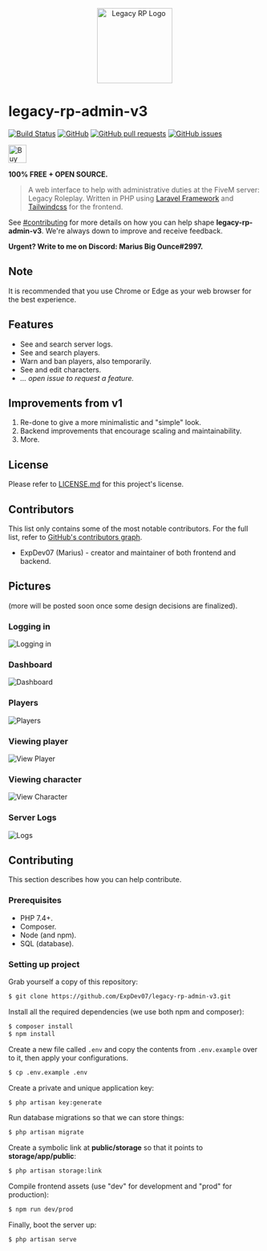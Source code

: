 <p align="center">
    <a href="https://legacy-roleplay.com" target="blank">
        <img src="https://github.com/ExpDev07/legacy-rp-admin-v3/raw/master/.github/logo.png" height="150px" width="150px" alt="Legacy RP Logo" />
    </a>
</p>

# legacy-rp-admin-v3 

[![Build Status](https://travis-ci.com/ExpDev07/legacy-rp-admin-v3.svg?branch=master)](https://travis-ci.com/ExpDev07/legacy-rp-admin-v3) [![GitHub](https://img.shields.io/github/license/ExpDev07/legacy-rp-admin-v3)](https://github.com/ExpDev07/legacy-rp-admin-v3/blob/master/LICENSE.md) [![GitHub pull requests](https://img.shields.io/github/issues-pr/ExpDev07/legacy-rp-admin-v3)](https://github.com/ExpDev07/legacy-rp-admin-v3/pulls) [![GitHub issues](https://img.shields.io/github/issues/ExpDev07/legacy-rp-admin-v3)](https://github.com/ExpDev07/legacy-rp-admin-v3/issues)

<p>
    <a href='https://ko-fi.com/C1C510DUQ' target='_blank'>
	<img height='36' style='border:0px;height:36px;' src='https://az743702.vo.msecnd.net/cdn/kofi3.png?v=2' border='0' alt='Buy Me a Coffee at ko-fi.com' />
    </a>
</p>

<strong>100% FREE + OPEN SOURCE.</strong>

> A web interface to help with administrative duties at the FiveM server: Legacy Roleplay. Written in PHP using [Laravel Framework](https://laravel.com/) and
> [Tailwindcss](https://tailwindcss.com) for the frontend.

See [#contributing](#Contributing) for more details on how you can help shape **legacy-rp-admin-v3**. We're always down to improve and receive feedback.

**Urgent? Write to me on Discord: Marius Big Ounce#2997.**

## Note

It is recommended that you use Chrome or Edge as your web browser for the best experience.

## Features
* See and search server logs.
* See and search players.
* Warn and ban players, also temporarily.
* See and edit characters.
* *... open issue to request a feature.*

## Improvements from v1
1. Re-done to give a more minimalistic and "simple" look.
2. Backend improvements that encourage scaling and maintainability. 
3. More.

## License
Please refer to [LICENSE.md](https://github.com/ExpDev07/legacy-rp-admin-v3/blob/master/LICENSE.md) for this project's license.

## Contributors
This list only contains some of the most notable contributors. For the full list, refer to [GitHub's contributors graph](https://github.com/ExpDev07/legacy-rp-admin-v3/graphs/contributors).
* ExpDev07 (Marius) - creator and maintainer of both frontend and backend.

## Pictures
(more will be posted soon once some design decisions are finalized).

### Logging in
<img src="https://github.com/ExpDev07/legacy-rp-admin-v3/raw/master/.github/screenshots/logging_in.PNG" alt="Logging in" />

### Dashboard
<img src="https://github.com/ExpDev07/legacy-rp-admin-v3/raw/master/.github/screenshots/dashboard.PNG" alt="Dashboard" />

### Players
<img src="https://github.com/ExpDev07/legacy-rp-admin-v3/raw/master/.github/screenshots/players.PNG" alt="Players" />

### Viewing player
<img src="https://github.com/ExpDev07/legacy-rp-admin-v3/raw/master/.github/screenshots/player.PNG" alt="View Player" />

### Viewing character
<img src="https://github.com/ExpDev07/legacy-rp-admin-v3/raw/master/.github/screenshots/character.PNG" alt="View Character" />

### Server Logs
<img src="https://github.com/ExpDev07/legacy-rp-admin-v3/raw/master/.github/screenshots/logs.PNG" alt="Logs" />

## Contributing
This section describes how you can help contribute.

### Prerequisites
* PHP 7.4+.
* Composer.
* Node (and npm).
* SQL (database).

### Setting up project
Grab yourself a copy of this repository:
```bash
$ git clone https://github.com/ExpDev07/legacy-rp-admin-v3.git
```

Install all the required dependencies (we use both npm and composer):
```bash
$ composer install
$ npm install
```

Create a new file called ``.env`` and copy the contents from ``.env.example`` over to it, then apply your configurations.
```bash
$ cp .env.example .env
```

Create a private and unique application key:
```bash
$ php artisan key:generate
```

Run database migrations so that we can store things:
```bash
$ php artisan migrate
```

Create a symbolic link at **public/storage** so that it points to **storage/app/public**:
```bash
$ php artisan storage:link
```

Compile frontend assets (use "dev" for development and "prod" for production):
```bash
$ npm run dev/prod
```

Finally, boot the server up:
```bash
$ php artisan serve
```
